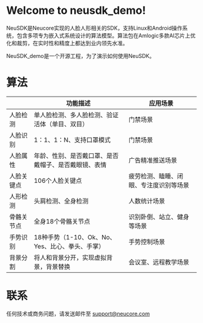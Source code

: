 # Welcome to neusdk_demo!

NeuSDK是Neucore实现的人脸人形相关的SDK，支持Linux和Android操作系统，包含多项专为嵌入式系统设计的算法模型。算法包在Amlogic多款AI芯片上优化和裁剪，在实时性和精度上都达到业内领先水准。

NeuSDK_demo是一个开源工程，为了演示如何使用NeuSDK。

# 算法

|                |功能描述|应用场景                        |
|----------------|-------------------------------|-----------------------------|
|人脸检测|单人脸检测、多人脸检测、验证活体（单目、双目）|门禁场景|
|人脸识别|1：1、1：N、支持口罩模式|门禁场景|
|人脸属性|年龄、性别、是否戴口罩、是否戴帽子、是否戴眼镜、表情|广告精准推送场景|
|人脸关键点|106个人脸关键点|疲劳检测、瞌睡、闭眼、专注度识别等场景|
|人形检测|头肩检测、全身检测|人数统计场景|
|骨骼关节点|全身18个骨骼关节点|识别卧倒、站立、健身等场景|
|手势识别|18种手势（1-10、Ok、No、Yes、比心、拳头、手掌）|手势控制场景|
|背景分割|将人和背景分开，实现虚拟背景，背景替换|会议室、远程教学场景|

# 联系
任何技术或商务问题，请发送邮件至 support@neucore.com

